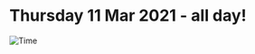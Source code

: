 # Thursday 11 Mar 2021 - all day!
![Time](https://github.com/rich-ctm/today/workflows/Time/badge.svg)
